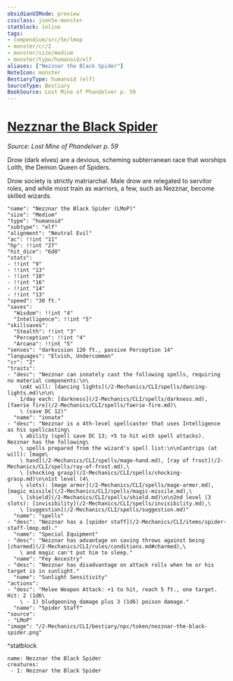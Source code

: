 ```yaml
---
obsidianUIMode: preview
cssclass: json5e-monster
statblock: inline
tags:
- compendium/src/5e/lmop
- monster/cr/2
- monster/size/medium
- monster/type/humanoid/elf
aliases: ["Nezznar the Black Spider"]
NoteIcon: monster
BestiaryType: humanoid (elf)
SourceType: Bestiary
BookSource: Lost Mine of Phandelver p. 59
---
```

# [Nezznar the Black Spider](2-Mechanics/CLI/bestiary/npc/nezznar-the-black-spider-lmop.md)
*Source: Lost Mine of Phandelver p. 59*  

Drow (dark elves) are a devious, scheming subterranean race that worships Lolth, the Demon Queen of Spiders.

Drow society is strictly matriarchal. Male drow are relegated to servitor roles, and while most train as warriors, a few, such as Nezznar, become skilled wizards.

```statblock
"name": "Nezznar the Black Spider (LMoP)"
"size": "Medium"
"type": "humanoid"
"subtype": "elf"
"alignment": "Neutral Evil"
"ac": !!int "11"
"hp": !!int "27"
"hit_dice": "6d8"
"stats":
- !!int "9"
- !!int "13"
- !!int "10"
- !!int "16"
- !!int "14"
- !!int "13"
"speed": "30 ft."
"saves":
  "Wisdom": !!int "4"
  "Intelligence": !!int "5"
"skillsaves":
  "Stealth": !!int "3"
  "Perception": !!int "4"
  "Arcana": !!int "5"
"senses": "darkvision 120 ft., passive Perception 14"
"languages": "Elvish, Undercommon"
"cr": "2"
"traits":
- "desc": "Nezznar can innately cast the following spells, requiring no material components:\n\
    \nAt will: [dancing lights](/2-Mechanics/CLI/spells/dancing-lights.md)\n\n\
    1/day each: [darkness](/2-Mechanics/CLI/spells/darkness.md), [faerie fire](/2-Mechanics/CLI/spells/faerie-fire.md)\
    \ (save DC 12)"
  "name": "innate"
- "desc": "Nezznar is a 4th-level spellcaster that uses Intelligence as his spellcasting\
    \ ability (spell save DC 13; +5 to hit with spell attacks). Nezznar has the following\
    \ spells prepared from the wizard's spell list:\n\nCantrips (at will): [mage\
    \ hand](/2-Mechanics/CLI/spells/mage-hand.md), [ray of frost](/2-Mechanics/CLI/spells/ray-of-frost.md),\
    \ [shocking grasp](/2-Mechanics/CLI/spells/shocking-grasp.md)\n\n1st level (4\
    \ slots): [mage armor](/2-Mechanics/CLI/spells/mage-armor.md), [magic missile](/2-Mechanics/CLI/spells/magic-missile.md),\
    \ [shield](/2-Mechanics/CLI/spells/shield.md)\n\n2nd level (3 slots): [invisibility](/2-Mechanics/CLI/spells/invisibility.md),\
    \ [suggestion](/2-Mechanics/CLI/spells/suggestion.md)"
  "name": "spells"
- "desc": "Nezznar has a [spider staff](/2-Mechanics/CLI/items/spider-staff-lmop.md)."
  "name": "Special Equipment"
- "desc": "Nezznar has advantage on saving throws against being [charmed](/2-Mechanics/CLI/rules/conditions.md#charmed),\
    \ and magic can't put him to sleep."
  "name": "Fey Ancestry"
- "desc": "Nezznar has disadvantage on attack rolls when he or his target is in sunlight."
  "name": "Sunlight Sensitivity"
"actions":
- "desc": "Melee Weapon Attack: +1 to hit, reach 5 ft., one target. Hit: 2 (1d6\
    \ - 1) bludgeoning damage plus 3 (1d6) poison damage."
  "name": "Spider Staff"
"source":
- "LMoP"
"image": "/2-Mechanics/CLI/bestiary/npc/token/nezznar-the-black-spider.png"
```
^statblock

```encounter-table
name: Nezznar the Black Spider
creatures:
 - 1: Nezznar the Black Spider
```